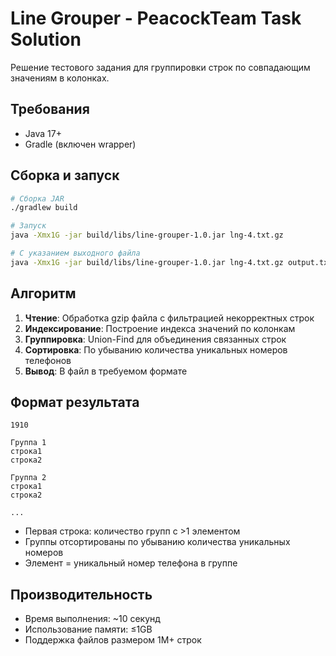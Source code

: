 # Line Grouper - PeacockTeam Task Solution

Решение тестового задания для группировки строк по совпадающим значениям в колонках.

## Требования

- Java 17+
- Gradle (включен wrapper)

## Сборка и запуск

```bash
# Сборка JAR
./gradlew build

# Запуск
java -Xmx1G -jar build/libs/line-grouper-1.0.jar lng-4.txt.gz

# С указанием выходного файла
java -Xmx1G -jar build/libs/line-grouper-1.0.jar lng-4.txt.gz output.txt
```

## Алгоритм

1. **Чтение**: Обработка gzip файла с фильтрацией некорректных строк
2. **Индексирование**: Построение индекса значений по колонкам
3. **Группировка**: Union-Find для объединения связанных строк
4. **Сортировка**: По убыванию количества уникальных номеров телефонов
5. **Вывод**: В файл в требуемом формате

## Формат результата

```
1910

Группа 1
строка1
строка2

Группа 2  
строка1
строка2

...
```

- Первая строка: количество групп с >1 элементом
- Группы отсортированы по убыванию количества уникальных номеров
- Элемент = уникальный номер телефона в группе

## Производительность

- Время выполнения: ~10 секунд
- Использование памяти: ≤1GB
- Поддержка файлов размером 1M+ строк